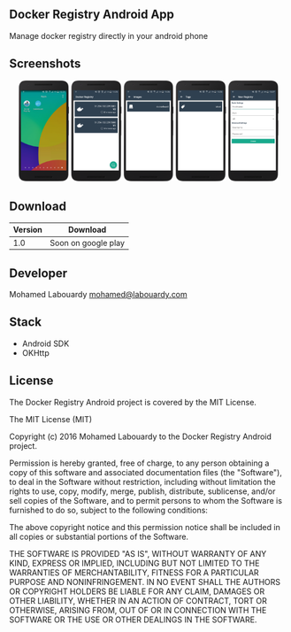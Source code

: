 ## Docker Registry Android App

Manage docker registry directly in your android phone

## Screenshots

<p align="center">
  <img src="screenshots/1.png" width="18%"/>
  <img src="screenshots/2.png" width="18%"/>
  <img src="screenshots/3.png" width="18%"/>
  <img src="screenshots/4.png" width="18%"/>
  <img src="screenshots/5.png" width="18%"/>
</p>

## Download

Version | Download
------------ | -------------
1.0 | Soon on google play

## Developer

Mohamed Labouardy <mohamed@labouardy.com>

## Stack

- Android SDK
- OKHttp

## License

The Docker Registry Android project is covered by the MIT License.

The MIT License (MIT)

Copyright (c) 2016 Mohamed Labouardy to the Docker Registry Android project.

Permission is hereby granted, free of charge, to any person obtaining a copy of this software and associated documentation files (the "Software"), to deal in the Software without restriction, including without limitation the rights to use, copy, modify, merge, publish, distribute, sublicense, and/or sell copies of the Software, and to permit persons to whom the Software is furnished to do so, subject to the following conditions:

The above copyright notice and this permission notice shall be included in all copies or substantial portions of the Software.

THE SOFTWARE IS PROVIDED "AS IS", WITHOUT WARRANTY OF ANY KIND, EXPRESS OR IMPLIED, INCLUDING BUT NOT LIMITED TO THE WARRANTIES OF MERCHANTABILITY, FITNESS FOR A PARTICULAR PURPOSE AND NONINFRINGEMENT. IN NO EVENT SHALL THE AUTHORS OR COPYRIGHT HOLDERS BE LIABLE FOR ANY CLAIM, DAMAGES OR OTHER LIABILITY, WHETHER IN AN ACTION OF CONTRACT, TORT OR OTHERWISE, ARISING FROM, OUT OF OR IN CONNECTION WITH THE SOFTWARE OR THE USE OR OTHER DEALINGS IN THE SOFTWARE.
